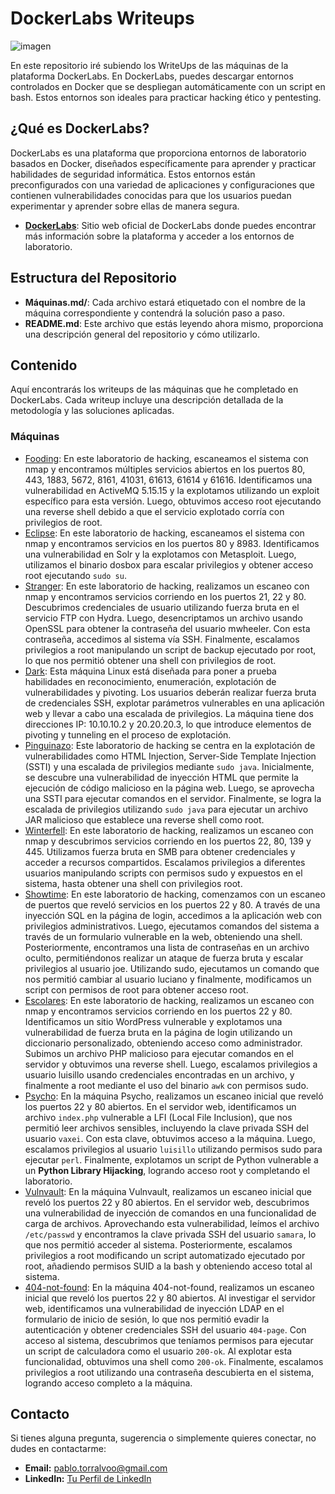 # DockerLabs Writeups
![imagen](https://github.com/user-attachments/assets/d9358beb-d99b-4b71-aa72-b278eb79ed3e)


En este repositorio iré subiendo los WriteUps de las máquinas de la plataforma DockerLabs. En DockerLabs, puedes descargar entornos controlados en Docker que se despliegan automáticamente con un script en bash. Estos entornos son ideales para practicar hacking ético y pentesting.

## ¿Qué es DockerLabs?

DockerLabs es una plataforma que proporciona entornos de laboratorio basados en Docker, diseñados específicamente para aprender y practicar habilidades de seguridad informática. Estos entornos están preconfigurados con una variedad de aplicaciones y configuraciones que contienen vulnerabilidades conocidas para que los usuarios puedan experimentar y aprender sobre ellas de manera segura.

- **[DockerLabs](https://dockerlabs.es/#/)**: Sitio web oficial de DockerLabs donde puedes encontrar más información sobre la plataforma y acceder a los entornos de laboratorio.

## Estructura del Repositorio

- **Máquinas.md/**: Cada archivo estará etiquetado con el nombre de la máquina correspondiente y contendrá la solución paso a paso.
- **README.md**: Este archivo que estás leyendo ahora mismo, proporciona una descripción general del repositorio y cómo utilizarlo.

## Contenido

Aquí encontrarás los writeups de las máquinas que he completado en DockerLabs. Cada writeup incluye una descripción detallada de la metodología y las soluciones aplicadas.

### Máquinas

- [Fooding](Fooding.md): En este laboratorio de hacking, escaneamos el sistema con nmap y encontramos múltiples servicios abiertos en los puertos 80, 443, 1883, 5672, 8161, 41031, 61613, 61614 y 61616. Identificamos una vulnerabilidad en ActiveMQ 5.15.15 y la explotamos utilizando un exploit específico para esta versión. Luego, obtuvimos acceso root ejecutando una reverse shell debido a que el servicio explotado corría con privilegios de root.
- [Eclipse](Eclipse.md): En este laboratorio de hacking, escaneamos el sistema con nmap y encontramos servicios en los puertos 80 y 8983. Identificamos una vulnerabilidad en Solr y la explotamos con Metasploit. Luego, utilizamos el binario dosbox para escalar privilegios y obtener acceso root ejecutando `sudo su`.
- [Stranger](Stranger.md): En este laboratorio de hacking, realizamos un escaneo con nmap y encontramos servicios corriendo en los puertos 21, 22 y 80. Descubrimos credenciales de usuario utilizando fuerza bruta en el servicio FTP con Hydra. Luego, desencriptamos un archivo usando OpenSSL para obtener la contraseña del usuario mwheeler. Con esta contraseña, accedimos al sistema vía SSH. Finalmente, escalamos privilegios a root manipulando un script de backup ejecutado por root, lo que nos permitió obtener una shell con privilegios de root.
- [Dark](Dark.md): Esta máquina Linux está diseñada para poner a prueba habilidades en reconocimiento, enumeración, explotación de vulnerabilidades y pivoting. Los usuarios deberán realizar fuerza bruta de credenciales SSH, explotar parámetros vulnerables en una aplicación web y llevar a cabo una escalada de privilegios. La máquina tiene dos direcciones IP: 10.10.10.2 y 20.20.20.3, lo que introduce elementos de pivoting y tunneling en el proceso de explotación.
- [Pinguinazo](Pinguinazo.md): Este laboratorio de hacking se centra en la explotación de vulnerabilidades como HTML Injection, Server-Side Template Injection (SSTI) y una escalada de privilegios mediante `sudo java`. Inicialmente, se descubre una vulnerabilidad de inyección HTML que permite la ejecución de código malicioso en la página web. Luego, se aprovecha una SSTI para ejecutar comandos en el servidor. Finalmente, se logra la escalada de privilegios utilizando `sudo java` para ejecutar un archivo JAR malicioso que establece una reverse shell como root.
- [Winterfell](Winterfell.md): En este laboratorio de hacking, realizamos un escaneo con nmap y descubrimos servicios corriendo en los puertos 22, 80, 139 y 445. Utilizamos fuerza bruta en SMB para obtener credenciales y acceder a recursos compartidos. Escalamos privilegios a diferentes usuarios manipulando scripts con permisos sudo y expuestos en el sistema, hasta obtener una shell con privilegios root.
- [Showtime](Showtime.md): En este laboratorio de hacking, comenzamos con un escaneo de puertos que reveló servicios en los puertos 22 y 80. A través de una inyección SQL en la página de login, accedimos a la aplicación web con privilegios administrativos. Luego, ejecutamos comandos del sistema a través de un formulario vulnerable en la web, obteniendo una shell. Posteriormente, encontramos una lista de contraseñas en un archivo oculto, permitiéndonos realizar un ataque de fuerza bruta y escalar privilegios al usuario joe. Utilizando sudo, ejecutamos un comando que nos permitió cambiar al usuario luciano y finalmente, modificamos un script con permisos de root para obtener acceso root.
- [Escolares](Escolares.md): En este laboratorio de hacking, realizamos un escaneo con nmap y encontramos servicios corriendo en los puertos 22 y 80. Identificamos un sitio WordPress vulnerable y explotamos una vulnerabilidad de fuerza bruta en la página de login utilizando un diccionario personalizado, obteniendo acceso como administrador. Subimos un archivo PHP malicioso para ejecutar comandos en el servidor y obtuvimos una reverse shell. Luego, escalamos privilegios a usuario luisillo usando credenciales encontradas en un archivo, y finalmente a root mediante el uso del binario `awk` con permisos sudo.
- [Psycho](Psycho.md): En la máquina Psycho, realizamos un escaneo inicial que reveló los puertos 22 y 80 abiertos. En el servidor web, identificamos un archivo `index.php` vulnerable a LFI (Local File Inclusion), que nos permitió leer archivos sensibles, incluyendo la clave privada SSH del usuario `vaxei`. Con esta clave, obtuvimos acceso a la máquina. Luego, escalamos privilegios al usuario `luisillo` utilizando permisos sudo para ejecutar `perl`. Finalmente, explotamos un script de Python vulnerable a un **Python Library Hijacking**, logrando acceso root y completando el laboratorio.
- [Vulnvault](Vulnvault.md): En la máquina Vulnvault, realizamos un escaneo inicial que reveló los puertos 22 y 80 abiertos. En el servidor web, descubrimos una vulnerabilidad de inyección de comandos en una funcionalidad de carga de archivos. Aprovechando esta vulnerabilidad, leímos el archivo `/etc/passwd` y encontramos la clave privada SSH del usuario `samara`, lo que nos permitió acceder al sistema. Posteriormente, escalamos privilegios a root modificando un script automatizado ejecutado por root, añadiendo permisos SUID a la bash y obteniendo acceso total al sistema.
- [404-not-found](404-not-found.md): En la máquina 404-not-found, realizamos un escaneo inicial que reveló los puertos 22 y 80 abiertos. Al investigar el servidor web, identificamos una vulnerabilidad de inyección LDAP en el formulario de inicio de sesión, lo que nos permitió evadir la autenticación y obtener credenciales SSH del usuario `404-page`. Con acceso al sistema, descubrimos que teníamos permisos para ejecutar un script de calculadora como el usuario `200-ok`. Al explotar esta funcionalidad, obtuvimos una shell como `200-ok`. Finalmente, escalamos privilegios a root utilizando una contraseña descubierta en el sistema, logrando acceso completo a la máquina.

## Contacto

Si tienes alguna pregunta, sugerencia o simplemente quieres conectar, no dudes en contactarme:

- **Email:** [pablo.torralvoo@gmail.com](mailto:tu-email@example.com)
- **LinkedIn:** [Tu Perfil de LinkedIn](https://www.linkedin.com/in/tu-perfil)
